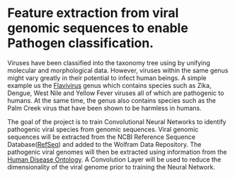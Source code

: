 # Feature extraction from viral genomic sequences to enable Pathogen classification. 

Viruses have been classified into the taxonomy tree using by unifying molecular and morphological data. However, viruses within the same genus might vary greatly in their potential to infect human beings. A simple example us the [Flavivirus](https://en.wikipedia.org/wiki/Flavivirus#Species) genus which contains species such as Zika, Dengue, West Nile and Yellow Fever viruses all of which are pathogenic to humans. At the same time, the genus also contains species such as the Palm Creek virus that have been shown to be harmless in humans. 

The goal of the project is to train Convolutional Neural Networks to identify pathogenic viral species from genomic sequences. Viral genomic sequences will be extracted from the NCBI Reference Sequence Database([RefSeq](https://www.ncbi.nlm.nih.gov/refseq/)) and added to the Wolfram Data Repository. The pathogenic viral genomes will then be extracted using information from the [Human Disease Ontology](http://disease-ontology.org/). A Convolution Layer will be used to reduce the dimensionality of the viral genome prior to training the Neural Network. 


